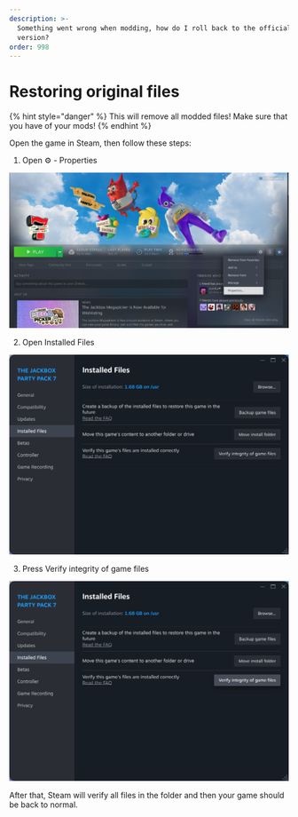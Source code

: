 ```yaml
---
description: >-
  Something went wrong when modding, how do I roll back to the official unmodded
  version?
order: 998
---
```


# Restoring original files

{% hint style="danger" %}
This will remove all modded files! Make sure that you have of your mods!
{% endhint %}

Open the game in Steam, then follow these steps:

1. Open ⚙️ - Properties

![](/assets/image_(26).png)



2. Open Installed Files

![](/assets/image_(27).png)

3. Press Verify integrity of game files

![](/assets/image_(28).png)

After that, Steam will verify all files in the folder and then your game should be back to normal.
